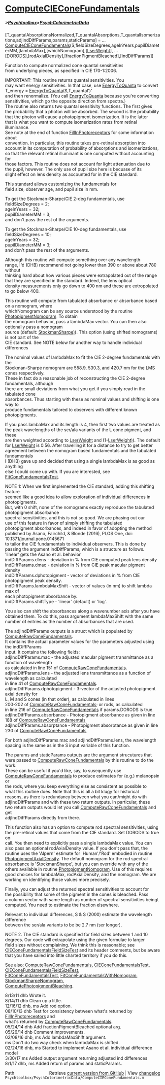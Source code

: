 # [ComputeCIEConeFundamentals](ComputeCIEConeFundamentals)
##### >[Psychtoolbox](Psychtoolbox)>[PsychColorimetricData](PsychColorimetricData)

[T\_quantalAbsorptionsNormalized,T\_quantalAbsorptions,T\_quantalIsomerizations,adjIndDiffParams,params,staticParams] = ...  
  [ComputeCIEConeFundamentals](ComputeCIEConeFundamentals)(S,fieldSizeDegrees,ageInYears,pupilDiameterMM,[lambdaMax],[whichNomogram],[[LserWeight](LserWeight)], ...  
  [DORODS],[rodAxialDensity],[fractionPigmentBleached],[indDiffParams])  
  
Function to compute normalized cone quantal sensitivities  
from underlying pieces, as specified in CIE 170-1:2006.  
  
IMPORTANT: This routine returns quantal sensitivities.  You  
may want energy sensitivities.  In that case, use [EnergyToQuanta](EnergyToQuanta) to convert  
  T\_energy = [EnergyToQuanta](EnergyToQuanta)(S,T\_quantal')'  
and then renormalize.  (You call [EnergyToQuanta](EnergyToQuanta) because you're converting  
sensitivities, which go the opposite direction from spectra.)  
The routine also returns two quantal sensitivity functions. The first gives  
the probability that a photon will be absorbed.  The second is the probability  
that the photon will cause a photopigment isomerization.  It is the latter  
that is what you want to compute isomerization rates from retinal illuminance.  
See note at the end of function [FillInPhotoreceptors](FillInPhotoreceptors) for some information about  
convention.  In particular, this routine takes pre-retinal absorption into  
account in its computation of probability of absorptions and isomerizations,  
so that the relevant retinal illuminant is one computed without accounting for  
those factors.  This routine does not account for light attenuation due to  
the pupil, however.  The only use of pupil size here is becuase of its  
slight effect on lens density as accounted for in the CIE standard.  
  
This standard allows customizing the fundamentals for  
field size, observer age, and pupil size in mm.  
  
To get the Stockman-Sharpe/CIE 2-deg fundamentals, use  
  fieldSizeDegrees = 2;  
  ageInYears = 32;  
  pupilDiameterMM = 3;  
and don't pass the rest of the arguments.  
  
To get the Stockman-Sharpe/CIE 10-deg fundamentals, use  
  fieldSizeDegrees = 10;  
  ageInYears = 32;  
  pupilDiameterMM = 3;  
and don't pass the rest of the arguments.  
  
Although this routine will compute something over any wavelength  
range, I'd (DHB) recommend not going lower than 390 or above about 780 without  
thinking hard about how various pieces were extrapolated out of the range  
that they are specified in the standard.  Indeed, the lens optical  
density measurements only go down to 400 nm and these are extropolated  
to go below 400.  
  
This routine will compute from tabulated absorbance or absorbance based on a nomogram, where  
whichNomogram can be any source understood by the routine [PhotopigmentNomogram](PhotopigmentNomogram).  To obtain  
the nomogram behavior, pass a lambdaMax vector. You can then also optionally pass a nomogram  
source (default: [StockmanSharpe)](StockmanSharpe)).  This option (using shifted nomograms) is not part of the  
CIE standard. See NOTE below for another way to handle individual differences   
  
The nominal values of lambdaMax to fit the CIE 2-degree fundamentals with the  
Stockman-Sharpe nomogram are 558.9, 530.3, and 420.7 nm for the LMS cones respectively.  
These in fact do a reasonable job of reconstructing the CIE 2-degree fundamentals, although  
there are small deviations from what you get if you simply read in the tabulated cone  
absorbances.  Thus starting with these as nominal values and shifting is one way to  
produce fundamentals tailored to observers with different known photopigments.  
  
If you pass lambaMax and its length is 4, then first two values are treated as  
the peak wavelengths of the ser/ala variants of the L cone pigment, and these  
are then weighted according to [LserWeight](LserWeight) and (1-[LserWeight)](LserWeight)).  The default  
for [LserWeight](LserWeight) is 0.56.  After travelling it for a distance to try to get better  
agreement between the nomogram based fundamentals and the tabulated fundamentals  
I (DHB) gave up and decided that using a single lambdaMax is as good as anything  
else I could come up with. If you are interested, see [FitConeFundamentalsTest](FitConeFundamentalsTest).  
  
NOTE 1: When we first implemented the CIE standard, adding this shifting feature  
seemed like a good idea to allow exploration of individual differences in photopigments.  
But, with 0 shift, none of the nomograms exactly reproduce the tabulated photopigment absorbance  
spectral sensitivities, and this is not so good.  We are phasing out our  
use of this feature in favor of simply shifting the tabulated  
photopigment absorbances, and indeed in favor of adopting the method  
published by Asano, Fairchild, & Blonde (2016), PLOS One, doi: 10.1371/journal.pone.0145671  
to tailor the CIE fundamentals to individual observers.  This is done by  
passing the argument indDiffParams, which is a structure as follows.  
    'linear' gets the Asano et al. behavior  
  indDiffParams.dlens - deviation in % from CIE computed peak lens density  
  indDiffParams.dmac - deviation in % from CIE peak macular pigment  
    density  
  indDiffParams.dphotopigment - vector of deviations in % from CIE  
    photopigment peak density.  
  indDiffParams.lambdaMaxShift - vector of values (in nm) to shift lambda max of  
    each photopigment absorbance by.    
  indDiffParams.shiftType - 'linear' (default) or 'log'.  
  
You also can shift the absorbances along a wavenumber axis after you have  
obtained them.  To do this, pass argument lambdaMaxShift with the same  
number of entries as the number of absorbances that are used.  
  
The adjIndDiffParams outputs is a struct which is populated by [ComputeRawConeFundamentals](ComputeRawConeFundamentals).  
It contains the actual parameter values for the parameters adjusted using the indDiffParams   
input. It contains the following fields:  
   adjIndDiffParams.mac - the adjusted macular pigment transmittance as a function of wavelength  
                          as calculated in line 151 of [ComputeRawConeFundamentals](ComputeRawConeFundamentals).  
   adjIndDiffParams.lens - the adjusted lens transmittance as a function of wavelength as calculated  
                           in line 41 of [ComputeRawConeFundamentals](ComputeRawConeFundamentals).  
   adjIndDiffParams.dphotopigment - 3-vector of the adjusted photopigment axial density for  
                                    L, M and S cones (in that order), as calculated in lines  
                                    200-202 of [ComputeRawConeFundamentals](ComputeRawConeFundamentals); or rods, as calculated  
                                    in line 216 of [ComputeRawConeFundamentals](ComputeRawConeFundamentals) if params.DORODS is true.  
   adjIndDiffParams.absorbance - Photopigment absorbance as given in line 188 of [ComputeRawConeFundamentals](ComputeRawConeFundamentals)  
   adjIndDiffParams.absorptance - Photopigment absorptance as given in line 230 of [ComputeRawConeFundamentals](ComputeRawConeFundamentals)  
  
For both adjIndDiffParams.mac and adjIndDiffParams.lens, the wavelength  
spacing is the same as in the S input variable of this function.  
  
The params and staticParams outputs are the argument strucutures that  
were passed to [ComputeRawConeFundamentals](ComputeRawConeFundamentals) by this routine to do the work.  
These can be useful if you'd like, say, to susequently use  
[ComputeRawConeFundamentals](ComputeRawConeFundamentals) to produce estimates for (e.g.) melanopsin or  
the rods, where you keep everything else as consistent as possible to  
what this routine does. Note that this is all a bit klugy for historical  
reasons, as there is redundancy between what you can/might do with  
adjIndDiffParams and with these two return outputs. In particular, these  
two return outputs would let you call [ComputeRawConeFundamentals](ComputeRawConeFundamentals) and get  
adjIndDiffParams directly from there.  
  
This function also has an option to compute rod spectral sensitivities, using  
the pre-retinal values that come from the CIE standard.  Set DORODS to true on  
call.  You then need to explicitly pass a single lambdaMax value.  You can  
also pass an optional rodAxialDensity value.  If you don't pass that, the  
routine uses the 'Alpern' estimate for 'Human'/'Rod' embodied in routine  
[PhotopigmentAxialDensity](PhotopigmentAxialDensity).  The default nomogram for the rod spectral  
absorbance is 'StockmanSharpe', but you can override with any of the  
others available in routine [PhotopigmentNomogram](PhotopigmentNomogram).  Use of this requires  
good choices for lambdaMax, rodAxialDensity, and the nomogram.  We are  
working on identifying those values more precisely.  
  
Finally, you can adjust the returned spectral sensitivities to account for  
the possibility that some of the pigment in the cones is bleached.  Pass  
a column vector with same length as number of spectral sensitivities beingt  
computed.  You need to estimate the fraction elsewhere.  
  
Relevant to individual differences, S & S (2000) estimate the wavelength difference  
between the ser/ala variants to be be 2.7 nm (ser longer).  
  
NOTE 2.  The CIE standard is specified for field sizes between 1 and 10  
degrees.  Our code will extrapolate using the given formulae to larger  
field sizes without complaining.  We think this is reasonable; see  
[CIEConeFundamentalsFieldSizeTest](CIEConeFundamentalsFieldSizeTest) and its header comments, but be aware  
that you have sailed into little charted territory if you do this.  
  
See also: [ComputeRawConeFundamentals](ComputeRawConeFundamentals), [CIEConeFundamentalsTest](CIEConeFundamentalsTest), [CIEConeFundamentalsFieldSizeTest](CIEConeFundamentalsFieldSizeTest),   
[FitConeFundamentalsTest](FitConeFundamentalsTest), [FitConeFundamentalsWithNomogram](FitConeFundamentalsWithNomogram), [StockmanSharpeNomogram](StockmanSharpeNomogram),  
[ComputePhotopigmentBleaching](ComputePhotopigmentBleaching).  
  
8/13/11  dhb  Wrote it.  
8/14/11  dhb  Clean up a little.  
12/16/12 dhb, ms  Add rod option.  
08/10/13 dhb  Test for consistency between what's returned by [FillInPhotoreceptors](FillInPhotoreceptors) and  
              what's returned by [ComputeRawConeFundamentals](ComputeRawConeFundamentals).  
05/24/14 dhb  Add fractionPigmentBleached optional arg.  
05/26/14 dhb  Comment improvements.  
02/08/16 dhb, ms  Add lambdaMaxShift argument.  
         ms   Don't do two way check when lambdaMax is shifted.  
02/24/16 dhb, ms  Started to implement Asano et al. individual difference model  
3/30/17  ms   Added output argument returning adjusted ind differences  
8/1/17   dhb, ms  Added return of params and staticParams.  




<div class="code_header" style="text-align:right;">
  <span style="float:left;">Path&nbsp;&nbsp;</span> <span class="counter">Retrieve <a href=
  "https://raw.github.com/Psychtoolbox-3/Psychtoolbox-3/beta/Psychtoolbox/PsychColorimetricData/ComputeCIEConeFundamentals.m">current version from GitHub</a> | View <a href=
  "https://github.com/Psychtoolbox-3/Psychtoolbox-3/commits/beta/Psychtoolbox/PsychColorimetricData/ComputeCIEConeFundamentals.m">changelog</a></span>
</div>
<div class="code">
  <code>Psychtoolbox/PsychColorimetricData/ComputeCIEConeFundamentals.m</code>
</div>

